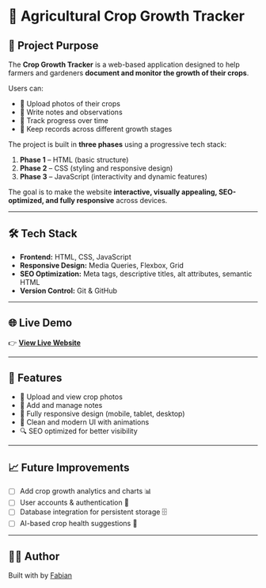 # 🌱 Agricultural Crop Growth Tracker  

## 📌 Project Purpose  
The **Crop Growth Tracker** is a web-based application designed to help farmers and gardeners **document and monitor the growth of their crops**.  

Users can:  
- 📸 Upload photos of their crops  
- 📝 Write notes and observations  
- 🌿 Track progress over time  
- 📂 Keep records across different growth stages  

The project is built in **three phases** using a progressive tech stack:  
1. **Phase 1** – HTML (basic structure)  
2. **Phase 2** – CSS (styling and responsive design)  
3. **Phase 3** – JavaScript (interactivity and dynamic features)  

The goal is to make the website **interactive, visually appealing, SEO-optimized, and fully responsive** across devices.  

---

## 🛠️ Tech Stack  
- **Frontend:** HTML, CSS, JavaScript  
- **Responsive Design:** Media Queries, Flexbox, Grid  
- **SEO Optimization:** Meta tags, descriptive titles, alt attributes, semantic HTML  
- **Version Control:** Git & GitHub  


---

## 🌐 Live Demo  
👉 [**View Live Website**](https://fabian819.github.io/plp-webtechnologies-classroom-july2025-july-2025-final-project-and-deployment-Final-Project-and-Depl/)  

---

## 🚀 Features  
- 📸 Upload and view crop photos  
- 📝 Add and manage notes  
- 📱 Fully responsive design (mobile, tablet, desktop)  
- 🎨 Clean and modern UI with animations  
- 🔍 SEO optimized for better visibility  

---

## 📈 Future Improvements  
- [ ] Add crop growth analytics and charts 📊  
- [ ] User accounts & authentication 🔐  
- [ ] Database integration for persistent storage 🗄️  
- [ ] AI-based crop health suggestions 🤖  

---

## 👨‍💻 Author  
Built with  by [Fabian](https://github.com/fabian819)  
 
